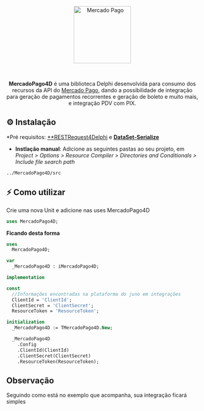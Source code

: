 <p align="center">
  <a href="https://github.com/alepmedeiros/JunoAPI4Delphi/blob/master/imagens/Mercado-Pago.png">
    <img alt="Mercado Pago" height="150" src="https://github.com/alepmedeiros/JunoAPI4Delphi/blob/master/imagens/Mercado-Pago.png">
  </a>  
</p><br>
<p align="center">
  <b>MercadoPago4D</b> é uma biblioteca Delphi desenvolvida para consumo dos recursos da API do <a href="https://www.mercadopago.com.br/">Mercado Pago</a>, dando a possibilidade de integração para geração de pagamentos recorrentes e geração de boleto e muito mais, e integração PDV com PIX.

## ⚙️ Instalação 

*Pré requisitos: [**RESTRequest4Delphi](https://github.com/viniciussanchez/RESTRequest4Delphi) e [**DataSet-Serialize**](https://github.com/viniciussanchez/dataset-serialize)

* **Instlação manual**: Adicione as seguintes pastas ao seu projeto, em *Project > Options > Resource Compiler > Directories and Conditionals > Include file search path*

```
../MercadoPago4D/src
```

## ⚡️ Como utilizar

Crie uma nova Unit e adicione nas uses MercadoPago4D

```pascal
uses MercadoPago4D;
```

**Ficando desta forma**

```pascal
uses
  MercadoPago4D;

var
  _MercadoPago4D : iMercadoPago4D;

implementation

const
  //Informações encontradas na plataforma do juno em integrações
  ClientId = 'ClientId';
  ClientSecret = 'ClientSecret';
  ResourceToken = 'ResourceToken';

initialization
  _MercadoPago4D := TMercadoPago4D.New;

  _MercadoPago4D
    .Config
    .ClientId(ClientId)
    .ClientSecret(ClientSecret)
    .ResourceToken(ResourceToken);
```

## Observação

Seguindo como está no exemplo que acompanha, sua integração ficará simples